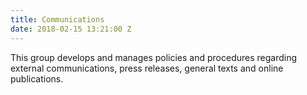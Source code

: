 ```yaml
---
title: Communications
date: 2018-02-15 13:21:00 Z
---
```


This group develops and manages policies and procedures regarding external communications, press releases, general texts and online publications.
